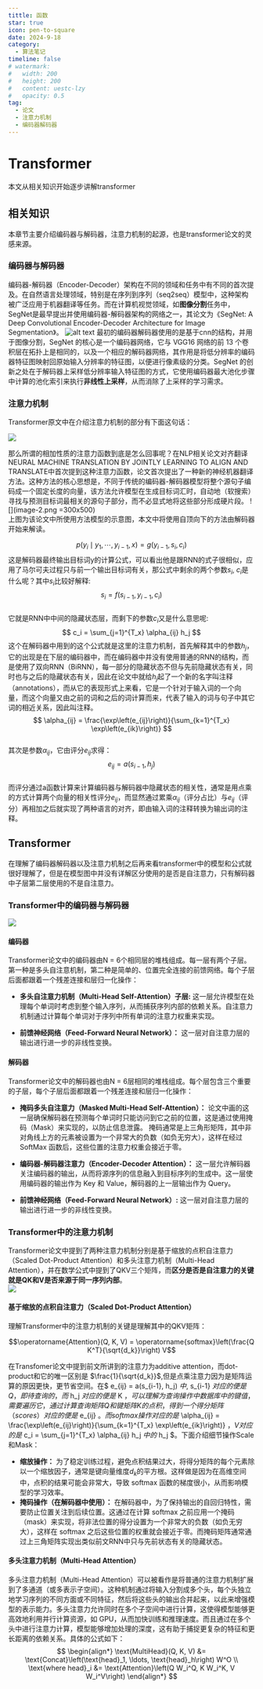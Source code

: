 ```yaml
---
tittle: 函数
star: true
icon: pen-to-square
date: 2024-9-18
category:
  - 算法笔记
timeline: false 
# watermark:
#   width: 200
#   height: 200
#   content: uestc-lzy
#   opacity: 0.5
tag:
  - 论文
  - 注意力机制
  - 编码器解码器 
---
```

# Transformer
本文从相关知识开始逐步讲解transformer
<!-- more -->
## 相关知识
本章节主要介绍编码器与解码器，注意力机制的起源，也是transformer论文的灵感来源。
### 编码器与解码器
编码器-解码器（Encoder-Decoder）架构在不同的领域和任务中有不同的首次提及。在自然语言处理领域，特别是在序列到序列（seq2seq）模型中，这种架构被广泛应用于机器翻译等任务。而在计算机视觉领域，如**图像分割**任务中，SegNet是最早提出并使用编码器-解码器架构的网络之一，其论文为《SegNet: A Deep Convolutional Encoder-Decoder Architecture for Image Segmentation》。
![alt text](image.png)
最初的编码器解码器使用的是基于cnn的结构，并用于图像分割，SegNet 的核心是一个编码器网络，它与 VGG16 网络的前 13 个卷积层在拓扑上是相同的，以及一个相应的解码器网络，其作用是将低分辨率的编码器特征图映射回原始输入分辨率的特征图，以便进行像素级的分类。SegNet 的创新之处在于解码器上采样低分辨率输入特征图的方式，它使用编码器最大池化步骤中计算的池化索引来执行**非线性上采样**，从而消除了上采样的学习需求。

### 注意力机制

Transformer原文中在介绍注意力机制的部分有下面这句话：

![](image-1.png)  

那么所谓的相加性质的注意力函数到底是怎么回事呢？在NLP相关论文对齐翻译NEURAL MACHINE TRANSLATION BY JOINTLY LEARNING TO ALIGN AND TRANSLATE中首次提到这种注意力函数，论文首次提出了一种新的神经机器翻译方法。这种方法的核心思想是，不同于传统的编码器-解码器模型将整个源句子编码成一个固定长度的向量，该方法允许模型在生成目标词汇时，自动地（软搜索）寻找与预测目标词最相关的源句子部分，而不必显式地将这些部分形成硬片段。
![](image-2.png =300x500)  
上图为该论文中所使用方法模型的示意图，本文中将使用自顶向下的方法由解码器开始来解读。   

$$
p(y_{i} \mid y_{1}, \cdots, y_{i-1}, x) = g(y_{i-1}, s_{i}, c_{i})
$$
这是解码器最终输出目标词y的计算公式，可以看出他是跟RNN的式子很相似，应用了马尔可夫过程只与前一个输出目标词有关，那公式中剩余的两个参数$s_{i}$, $c_{i}$是什么呢？其中$s_{i}$比较好解释:
$$s_{i}=f\left(s_{i-1}, y_{i-1}, c_{i}\right)$$  
它就是RNN中中间的隐藏状态层，而剩下的参数$c_{i}$又是什么意思呢:
$$ c_i = \sum_{j=1}^{T_x} \alpha_{ij} h_j $$ 
这个在解码器中用到的这个公式就是这里的注意力机制，首先解释其中的参数$h_j$，它的出现是在下层的编码器中，而在编码器中并没有使用普通的RNN的结构，而是使用了双向RNN（BiRNN），每一部分的隐藏状态不但与先前隐藏状态有关，同时也与之后的隐藏状态有关，因此在论文中就给$h_j$起了一个新的名字叫注释（annotations），而从它的表现形式上来看，它是一个针对于输入词的一个向量，而这个向量又由之前的词和之后的词计算而来，代表了输入的词与句子中其它词的相近关系，因此叫注释。  $$ \alpha_{ij} = \frac{\exp\left(e_{ij}\right)}{\sum_{k=1}^{T_x} \exp\left(e_{ik}\right)} $$  
其次是参数$\alpha_{ij}$，它由评分$e_{ij}$求得：
$$ e_{ij} = a(s_{i-1}, h_j) $$  
而评分通过a函数计算来计算编码器与解码器中隐藏状态的相关性，通常是用点乘的方式计算两个向量的相关性评分$e_{ij}$，而显然通过累乘$\alpha_{ij}$（评分占比）与$e_{ij}$（评分）再相加之后就实现了两种语言的对齐，即由输入词的注释转换为输出词的注释。

## Transformer
在理解了编码器解码器以及注意力机制之后再来看transformer中的模型和公式就很好理解了，但是在模型图中并没有详解区分使用的是否是自注意力，只有解码器中子层第二层使用的不是自注意力。
### Transformer中的编码器与解码器  
 ![](image-3.png)  
#### 编码器 

Transformer论文中的编码器由N = 6个相同层的堆栈组成。每一层有两个子层。第一种是多头自注意机制，第二种是简单的、位置完全连接的前馈网络。每个子层后面都跟着一个残差连接和层归一化操作：   

* **多头自注意力机制（Multi-Head Self-Attention）子层:** 这一层允许模型在处理每个单词时考虑到整个输入序列，从而捕获序列内部的依赖关系。自注意力机制通过计算每个单词对于序列中所有单词的注意力权重来实现。  

* **前馈神经网络（Feed-Forward Neural Network）：** 这一层对自注意力层的输出进行进一步的非线性变换。   

#### 解码器 
Transformer论文中的解码器也由N = 6层相同的堆栈组成。每个层包含三个重要的子层，每个子层后面都跟着一个残差连接和层归一化操作：

* **掩码多头自注意力（Masked Multi-Head Self-Attention）：** 论文中画的这一层确保解码器在预测每个单词时只能访问到它之前的位置，这是通过使用掩码（Mask）来实现的，以防止信息泄露。
  掩码通常是上三角形矩阵，其中非对角线上方的元素被设置为一个非常大的负数（如负无穷大），这样在经过 SoftMax 函数后，这些位置的注意力权重会接近于零。
  
* **编码器-解码器注意力（Encoder-Decoder Attention）：** 这一层允许解码器关注编码器的输出，从而将源序列的信息融入到目标序列的生成中。这一层使用编码器的输出作为 Key 和 Value，解码器的上一层输出作为 Query。  

* **前馈神经网络（Feed-Forward Neural Network）:** 这一层对自注意力层的输出进行进一步的非线性变换。
### Transformer中的注意力机制  
Transformer论文中提到了两种注意力机制分别是基于缩放的点积自注意力（Scaled Dot-Product Attention）和多头注意力机制（Multi-Head Attention），并在数学公式中提到了QKV三个矩阵，而**区分是否是自注意力的关键就是QK和V是否来源于同一序列内部**。  
![](image-4.png)  
#### 基于缩放的点积自注意力（Scaled Dot-Product Attention）
理解Transformer中的注意力机制的关键是理解其中的QKV矩阵：

$$\operatorname{Attention}(Q, K, V) = \operatorname{softmax}\left(\frac{Q K^T}{\sqrt{d_k}}\right) V$$ 

在Transfomer论文中提到前文所讲到的注意力为additive attention，而dot-product和它的唯一区别是 $\frac{1}{\sqrt{d_k}}$,但是点乘注意力因为是矩阵运算的原因更快，更节省空间。在$ e_{ij} = a(s_{i-1}, h_j) $中,$ s_{i-1} $对应的便是Q，即待查询的，而$ h_j $对应的便是$ K $，可以理解为查询操作中数据库中的键值，需要遍历它，通过计算查询矩阵Q和键矩阵K的点积，得到一个得分矩阵（scores）对应的便是$ e_{ij} $。 而softmax操作对应的是$ \alpha_{ij} = \frac{\exp\left(e_{ij}\right)}{\sum_{k=1}^{T_x} \exp\left(e_{ik}\right)} $，V对应的是$ c_i = \sum_{j=1}^{T_x} \alpha_{ij} h_j $中的$ h_j $。下面介绍细节操作Scale和Mask：  

* **缩放操作：** 为了稳定训练过程，避免点积结果过大，将得分矩阵的每个元素除以一个缩放因子，通常是键向量维度$d_k$的平方根。这样做是因为在高维空间中，点积的结果可能会非常大，导致 softmax 函数的梯度很小，从而影响模型的学习效率。  
* **掩码操作（在解码器中使用）：** 在解码器中，为了保持输出的自回归特性，需要防止位置关注到后续位置。这通过在计算 softmax 之前应用一个掩码（mask）来实现，将非法位置的得分设置为一个非常大的负数（如负无穷大），这样在 softmax 之后这些位置的权重就会接近于零。而掩码矩阵通常通过上三角矩阵实现出类似前文RNN中只与先前状态有关的隐藏状态。  
#### 多头注意力机制（Multi-Head Attention） 
多头注意力机制（Multi-Head Attention）可以被看作是将普通的注意力机制扩展到了多通道（或多表示子空间）。这种机制通过将输入分割成多个头，每个头独立地学习序列的不同方面或不同特征，然后将这些头的输出合并起来，以此来增强模型的表示能力。多头注意力允许同时在多个子空间中进行计算，这使得模型能够更高效地利用并行计算资源，如 GPU，从而加快训练和推理速度。而且通过在多个头中进行注意力计算，模型能够增加处理的深度，这有助于捕捉更复杂的特征和更长距离的依赖关系。具体的公式如下：
$$
\begin{align*}
\text{MultiHead}(Q, K, V) &= \text{Concat}\left(\text{head}_1, \ldots, \text{head}_h\right) W^O \\
\text{where head}_i &= \text{Attention}\left(Q W_i^Q, K W_i^K, V W_i^V\right)
\end{align*}
$$







